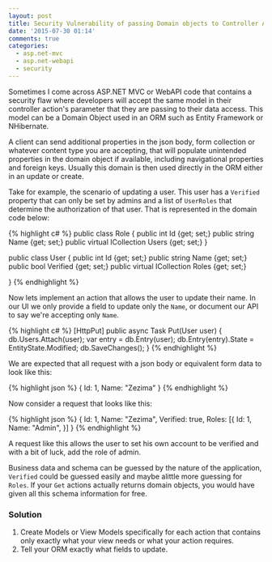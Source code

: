 ```yaml
---
layout: post
title: Security Vulnerability of passing Domain objects to Controller Actions in MVC
date: '2015-07-30 01:14'
comments: true
categories:
  - asp.net-mvc
  - asp.net-webapi
  - security
---
```


Sometimes I come across ASP.NET MVC or WebAPI code that contains a security flaw where developers will accept the same model in their controller action's parameter that they are passing to their data access. This model can be a Domain Object used in an ORM such as Entity Framework or NHibernate.

A client can send additional properties in the json body, form collection or whatever content type you are accepting, that will populate unintended properties in the domain object if available, including navigational properties and foreign keys. Usually this domain is then used directly in the ORM either in an update or create.

Take for example, the scenario of updating a user. This user has a `Verified` property that can only be set by admins and a list of `UserRoles` that determine the authorization of that user. That is represented in the domain code below:

{% highlight c# %}
public class Role
{
  public int Id {get; set;}
  public string Name {get; set;}
  public virtual ICollection<User> Users {get; set;}
}

public class User
{
  public int Id {get; set;}
  public string Name {get; set;}
  public bool Verified {get; set;}
  public virtual ICollection<Role> Roles {get; set;}

}
{% endhighlight %}

Now lets implement an action that allows the user to update their name. In our UI we only provide a field to update only the `Name`, or document our API to say we're accepting only `Name`.

{% highlight c# %}
[HttpPut]
public async Task<IHttpActionResult> Put(User user)
{
  db.Users.Attach(user);
  var entry = db.Entry(user);
  db.Entry(entry).State = EntityState.Modified;
  db.SaveChanges();
}
{% endhighlight %}

We are expected that all request with a json body or equivalent form data to look like this:

{% highlight json %}
{
  Id: 1,
  Name: "Zezima"
}
{% endhighlight %}

Now consider a request that looks like this:

{% highlight json %}
{
  Id: 1,
  Name: "Zezima",
  Verified: true,
  Roles: [{
    Id: 1,
    Name: "Admin",
  }]
}
{% endhighlight %}

A request like this allows the user to set his own account to be verified and with a bit of luck, add the role of admin.

Business data and schema can be guessed by the nature of the application, `Verified` could be guessed easily and maybe alittle more guessing for `Roles`. If your `Get` actions actually returns domain objects, you would have given all this schema information for free.

### Solution

1. Create Models or View Models specifically for each action that contains only exactly what your view needs or what your action requires.
2. Tell your ORM exactly what fields to update.
